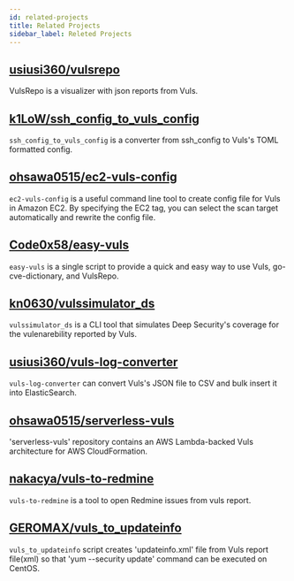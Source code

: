 ```yaml
---
id: related-projects
title: Related Projects
sidebar_label: Releted Projects
---
```


## [usiusi360/vulsrepo](https://github.com/usiusi360/vulsrepo)

VulsRepo is a visualizer with json reports from Vuls.

## [k1LoW/ssh_config_to_vuls_config](https://github.com/k1LoW/ssh_config_to_vuls_config)

`ssh_config_to_vuls_config` is a converter from ssh_config to Vuls's TOML formatted config.

## [ohsawa0515/ec2-vuls-config](https://github.com/ohsawa0515/ec2-vuls-config)

`ec2-vuls-config` is a useful command line tool to create config file for Vuls in Amazon EC2.
By specifying the EC2 tag, you can select the scan target automatically and rewrite the config file.

## [Code0x58/easy-vuls](https://github.com/Code0x58/easy-vuls)

`easy-vuls` is a single script to provide a quick and easy way to use Vuls, go-cve-dictionary, and VulsRepo.

## [kn0630/vulssimulator_ds](https://github.com/kn0630/vulssimulator_ds)

`vulssimulator_ds` is a CLI tool that simulates Deep Security's coverage for the vulenarebility reported by Vuls.

## [usiusi360/vuls-log-converter](https://github.com/usiusi360/vuls-log-converter)

`vuls-log-converter` can convert Vuls's JSON file to CSV and bulk insert it into ElasticSearch.

## [ohsawa0515/serverless-vuls](https://github.com/ohsawa0515/serverless-vuls)

'serverless-vuls' repository contains an AWS Lambda-backed Vuls architecture for AWS CloudFormation.

## [nakacya/vuls-to-redmine](https://github.com/nakacya/vuls-to-redmine)

`vuls-to-redmine` is a tool to open Redmine issues from vuls report.

## [GEROMAX/vuls_to_updateinfo](https://github.com/GEROMAX/vuls_to_updateinfo)

`vuls_to_updateinfo` script creates 'updateinfo.xml' file from Vuls report file(xml) so that 'yum --security update' command can be executed on CentOS.
